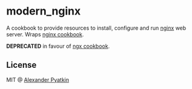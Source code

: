# modern_nginx
A cookbook to provide resources to install, configure and run [nginx](http://nginx.org) web server. Wraps [nginx cookbook](https://github.com/chef-cookbooks/nginx).

**DEPRECATED** in favour of [ngx cookbook](https://github.com/aspyatkin/ngx-cookbook).

## License
MIT @ [Alexander Pyatkin](https://github.com/aspyatkin)
